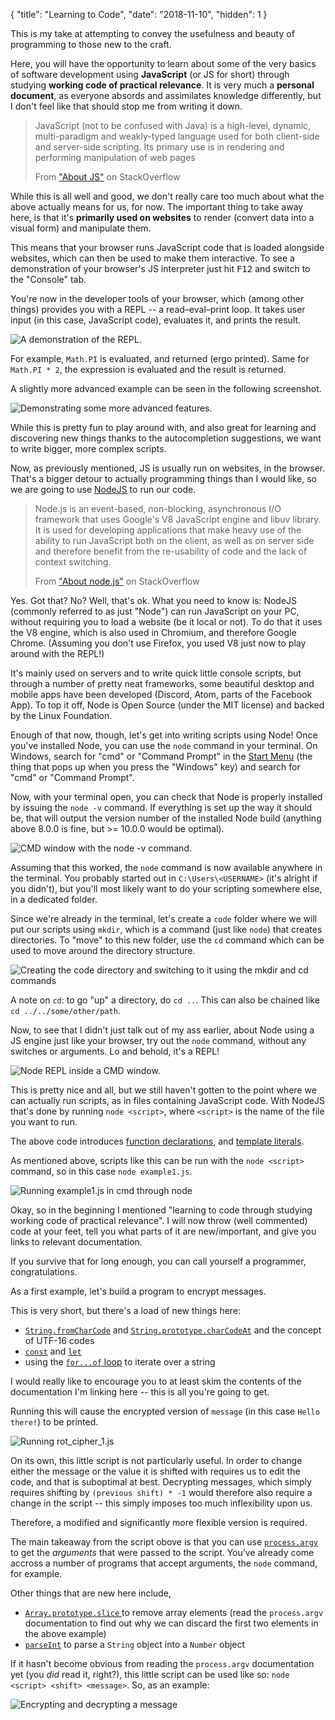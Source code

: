 { "title": "Learning to Code", "date": "2018-11-10", "hidden": 1 }

This is my take at attempting to convey the usefulness and beauty of programming to those new to the craft.

Here, you will have the opportunity to learn about some of the very basics of software development using __JavaScript__ (or JS for short) through studying __working code of practical relevance__. It is very much a __personal document__, as everyone absords and assimilates knowledge differently, but I don't feel like that should stop me from writing it down.

>JavaScript (not to be confused with Java) is a high-level, dynamic, multi-paradigm and weakly-typed language used for both client-side and server-side scripting. Its primary use is in rendering and performing manipulation of web pages
>
>From ["About JS"](https://stackoverflow.com/tags/javascript/info) on StackOverflow

While this is all well and good, we don't really care too much about what the above actually means for us, for now. The important thing to take away here, is that it's __primarily used on websites__ to render (convert data into a visual form) and manipulate them.

This means that your browser runs JavaScript code that is loaded alongside websites, which can then be used to make them interactive. To see a demonstration of your browser's JS interpreter just hit <kbd>F12</kbd> and switch to the "Console" tab.

You're now in the developer tools of your browser, which (among other things) provides you with a REPL -- a read–eval–print loop. It takes user input (in this case, JavaScript code), evaluates it, and prints the result.

![A demonstration of the REPL.](https://i.imgur.com/rxvvoks.gif)

For example, `Math.PI` is evaluated, and returned (ergo printed). Same for `Math.PI * 2`, the expression is evaluated and the result is returned.

A slightly more advanced example can be seen in the following screenshot.

![Demonstrating some more advanced features.](https://i.imgur.com/Ufvgnkd.png)

While this is pretty fun to play around with, and also great for learning and discovering new things thanks to the autocompletion suggestions, we want to write bigger, more complex scripts.

Now, as previously mentioned, JS is usually run on websites, in the browser. That's a bigger detour to actually programming things than I would like, so we are going to use [NodeJS](https://nodejs.org/en/) to run our code.

>Node.js is an event-based, non-blocking, asynchronous I/O framework that uses Google's V8 JavaScript engine and libuv library. It is used for developing applications that make heavy use of the ability to run JavaScript both on the client, as well as on server side and therefore benefit from the re-usability of code and the lack of context switching.
>
>From ["About node.js"](https://stackoverflow.com/tags/node.js/info) on StackOverflow

Yes. Got that? No? Well, that's ok. What you need to know is: NodeJS (commonly referred to as just "Node") can run JavaScript on your PC, without requiring you to load a website (be it local or not). To do that it uses the V8 engine, which is also used in Chromium, and therefore Google Chrome. (Assuming you don't use Firefox, you used V8 just now to play around with the REPL!)

It's mainly used on servers and to write quick little console scripts, but through a number of pretty neat frameworks, some beautiful desktop and mobile apps have been developed (Discord, Atom, parts of the Facebook App). To top it off, Node is Open Source (under the MIT license) and backed by the Linux Foundation.

Enough of that now, though, let's get into writing scripts using Node! Once you've installed Node, you can use the `node` command in your terminal. On Windows, search for "cmd" or "Command Prompt" in the [Start Menu](https://i.imgur.com/SRqsdvE.jpg) (the thing that pops up when you press the "Windows" key) and search for "cmd" or "Command Prompt".

Now, with your terminal open, you can check that Node is properly installed by issuing the `node -v` command. If everything is set up the way it should be, that will output the version number of the installed Node build (anything above 8.0.0 is fine, but >= 10.0.0 would be optimal).

![CMD window with the node -v command.](https://i.imgur.com/pZfJ70c.png)

Assuming that this worked, the `node` command is now available anywhere in the terminal. You probably started out in `C:\Users\<USERNAME>` (it's alright if you didn't), but you'll most likely want to do your scripting somewhere else, in a dedicated folder.

Since we're already in the terminal, let's create a `code` folder where we will put our scripts using `mkdir`, which is a command (just like `node`) that creates directories. To "move" to this new folder, use the `cd` command which can be used to move around the directory structure. 

![Creating the code directory and switching to it using the mkdir and cd commands](https://i.imgur.com/wo363Pu.gif)

A note on `cd`: to go "up" a directory, do `cd ..`. This can also be chained like `cd ../../some/other/path`.

Now, to see that I didn't just talk out of my ass earlier, about Node using a JS engine just like your browser, try out the `node` command, without any switches or arguments. Lo and behold, it's a REPL!

![Node REPL inside a CMD window.](https://i.imgur.com/f3zL4eo.gif)

This is pretty nice and all, but we still haven't gotten to the point where we can actually run scripts, as in files containing JavaScript code. With NodeJS that's done by running `node <script>`, where `<script>` is the name of the file you want to run.

<script src="https://gist.github.com/LW2904/171a379fe525ca81660292f61b77566f.js"></script>

The above code introduces [function declarations](https://developer.mozilla.org/en-US/docs/Web/JavaScript/Reference/Statements/function), and [template literals](https://developer.mozilla.org/en-US/docs/Web/JavaScript/Reference/Template_literals).

As mentioned above, scripts like this can be run with the `node <script>` command, so in this case `node example1.js`.

![Running example1.js in cmd through node](https://i.imgur.com/qoom9bm.png)

Okay, so in the beginning I mentioned "learning to code through studying working code of practical relevance". I will now throw (well commented) code at your feet, tell you what parts of it are new/important, and give you links to relevant documentation.

If you survive that for long enough, you can call yourself a programmer, congratulations.

As a first example, let's build a program to encrypt messages.

<script src="https://gist.github.com/LW2904/61d1e0ea741f8e11c1cdd1b7063a5293.js"></script>

This is very short, but there's a load of new things here:

- [`String.fromCharCode`](https://developer.mozilla.org/en-US/docs/Web/JavaScript/Reference/Global_Objects/String/fromCharCode) and [`String.prototype.charCodeAt`](https://developer.mozilla.org/en-US/docs/Web/JavaScript/Reference/Global_Objects/String/charCodeAt) and the concept of UTF-16 codes
- [`const`](https://developer.mozilla.org/en-US/docs/Web/JavaScript/Reference/Statements/const) and [`let`](https://developer.mozilla.org/en-US/docs/Web/JavaScript/Reference/Statements/let)
- using the [`for...of` loop](https://developer.mozilla.org/en-US/docs/Web/JavaScript/Reference/Statements/for...of) to iterate over a string

I would really like to encourage you to at least skim the contents of the documentation I'm linking here -- this is all you're going to get.

Running this will cause the encrypted version of `message` (in this case `Hello there!`) to be printed.

![Running rot_cipher_1.js](https://i.imgur.com/8hhevvh.png)

On its own, this little script is not particularly useful. In order to change either the message or the value it is shifted with requires us to edit the code, and that is suboptimal at best. Decrypting messages, which simply requires shifting by `(previous shift) * -1` would therefore also require a change in the script -- this simply imposes too much inflexibility upon us.

Therefore, a modified and significantly more flexible version is required.

<script src="https://gist.github.com/LW2904/f864bc0f44e4d97d7d8d89a9f37c15ba.js"></script>

The main takeaway from the script obove is that you can use [`process.argv`](https://nodejs.org/docs/latest/api/process.html) to get the _arguments_ that were passed to the script. You’ve already come accross a number of programs that accept arguments, the `node` command, for example.

Other things that are new here include,

- [`Array.prototype.slice` ](https://developer.mozilla.org/en-US/docs/Web/JavaScript/Reference/Global_Objects/Array/slice) to remove array elements (read the `process.argv` documentation to find out why we can discard the first two elements in the above example)
- [`parseInt`](https://developer.mozilla.org/en-US/docs/Web/JavaScript/Reference/Global_Objects/parseInt) to parse a `String` object into a `Number` object

If it hasn't become obvious from reading the `process.argv` documentation yet (you _did_ read it, right?), this little script can be used like so: `node <script> <shift> <message>`. So, as an example:

![Encrypting and decrypting a message](https://i.imgur.com/Bvyize7.png)

